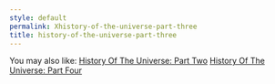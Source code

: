 ```yaml
---
style: default
permalink: Xhistory-of-the-universe-part-three
title: history-of-the-universe-part-three
---
```

You may also like:
[History Of The Universe: Part Two](http://scp-wiki.net/history-of-the-universe-part-two)
[History Of The Universe: Part Four](http://scp-wiki.net/history-of-the-universe-part-four)